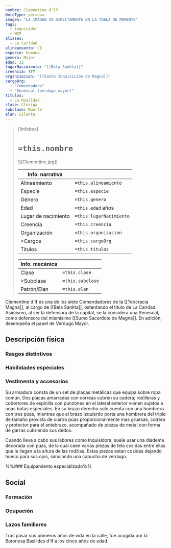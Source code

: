 ```yaml
---
nombre: Clementine d'If
NoteType: persona
imagen: "LA IMAGEN VA DIRECTAMENTE EN LA TABLA DE MOMENTO"
tags:
  - inquisidor
  - WIP
aliases:
  - La Caridad
alineamiento: CE
especie: Humana
genero: Mujer
edad: 32
lugarNacimiento: "[[Bela Sankta]]"
creencia: ???
organizacion: "[[Santa Inquisición de Magna]]"
cargoOrg:
  - "Comendadora"
  - "Senescal (verdugo mayor)"
titulos:
  - La Humildad
clase: Clériga
subclase: Muerte
elan: Silentu
---
```


>[!infobox]
># **`=this.nombre`**
> ![[Clementine.jpg]]
> 
> | Info. narrativa     ||
>| -------------- | -------------- |
>| Alineamiento  | `=this.alineamiento` |
>| Especie          | `=this.especie` |
>| Género           | `=this.genero` |
>| Edad               | `=this.edad` años |
>| Lugar de nacimiento | `=this.lugarNacimiento` |
>| Creencia         | `=this.creencia` |
>| Organización  | `=this.organizacion` |
>| >Cargos          | `=this.cargoOrg` |
>| Títulos             | `=this.titulos` |
>
> |Info. mecánica ||
> | ----------- | ----------- |
> | Clase          | `=this.clase` |
> |>Subclase   | `=this.subclase` |
> |Patrón/Elan | `=this.elan` |



Clementine d'If es una de los siete Comendadores de la [[Teocracia Magna]], al cargo de [[Bela Sankta]], ostentando el titulo de La Caridad. Asimismo, al ser la defensora de la capital, se la considera una Senescal, como defensora del mismisimo [[Sumo Sacerdote de Magna]]. En adición, desempeña el papel de Verdugo Mayor.

## Descripción física

### Rasgos distintivos



### Habilidades especiales



### Vestimenta y accesorios
Su armadura consta de un set de placas metálicas que equipa sobre ropa común. Dos placas amarradas con correas cubren su cadera; rodilleras y cobertores de espinilla con punzones en el lateral exterior vienen sujetos a unas botas especiales. En su brazo derecho solo cuenta con una hombrera con tres púas, mientras que el brazo izquierdo porta una hombrera del triple de tamaño provista de cuatro púas proporcionalmente mas gruesas, codera y protector para el antebrazo, acompañado de piezas de metal con forma de garras cubriendo sus dedos.

Cuando lleva a cabo sus labores como Inquisidora, suele usar una diadema decorada con púas, de la cual caen varias piezas de tela cosidas entre ellas que le llegan a la altura de las rodillas. Estas piezas estan cosidas dejando hueco para sus ojos, simulando una capucha de verdugo.

%%### Equipamiento especializado%%

## Social

### Formación



### Ocupación


### Lazos familiares
Tras pasar sus primeros años de vida en la calle, fue acogida por la Baronesa Basilides d'If a los cinco años de edad. 
